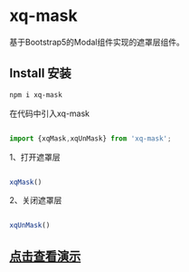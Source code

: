 # xq-mask
基于Bootstrap5的Modal组件实现的遮罩层组件。

## Install 安装

```bash
npm i xq-mask
```

在代码中引入xq-mask

```ts

import {xqMask,xqUnMask} from 'xq-mask';


```


1、打开遮罩层

```ts

xqMask()

```
2、关闭遮罩层

```ts

xqUnMask()

```


## [点击查看演示](https://www.xqkeji.cn/demo/xq-mask/)
